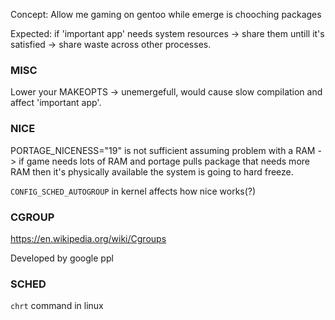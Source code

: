 Concept: Allow me gaming on gentoo while emerge is chooching packages

Expected: if 'important app' needs system resources -> share them untill it's satisfied -> share waste across other processes.

### MISC
Lower your MAKEOPTS -> unemergefull, would cause slow compilation and affect 'important app'.

### NICE
PORTAGE_NICENESS="19" is not sufficient assuming problem with a RAM -> if game needs lots of RAM and portage pulls package that needs more RAM then it's physically available the system is going to hard freeze.

`CONFIG_SCHED_AUTOGROUP` in kernel affects how nice works(?)

### CGROUP
https://en.wikipedia.org/wiki/Cgroups

Developed by google ppl



### SCHED
`chrt` command in linux
